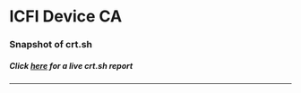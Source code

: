 # ICFI Device CA
### Snapshot of crt.sh
##### Click [here](https://crt.sh/?q=D7D90D0FCFB5CDEC5754D663EEB3915D53703E1A29FAEEB398DCE0E22B5D4F9A) for a live crt.sh report

---
